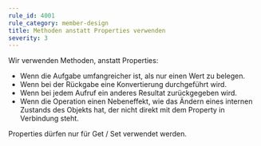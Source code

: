 ```yaml
---
rule_id: 4001
rule_category: member-design
title: Methoden anstatt Properties verwenden
severity: 3
---
```

Wir verwenden Methoden, anstatt Properties:
* Wenn die Aufgabe umfangreicher ist, als nur einen Wert zu belegen.
* Wenn bei der Rückgabe eine Konvertierung durchgeführt wird.
* Wenn bei jedem Aufruf ein anderes Resultat zurückgegeben wird.
* Wenn die Operation einen Nebeneffekt, wie das Ändern eines internen Zustands des Objekts hat, der nicht direkt mit dem Property in Verbindung steht.

Properties dürfen nur für Get / Set verwendet werden.